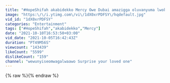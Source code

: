 ```yaml
---
title: "#HopeShifah akabidekko Mercy Owe Dubai amazigga oluvanyuma lwokufelebwa Omwamiwe Jimmy #Surprise"
image: "https:\/\/i.ytimg.com\/vi\/1dX0xrPDFSY\/hqdefault.jpg"
vid_id: "1dX0xrPDFSY"
categories: "Entertainment"
tags: ["#HopeShifah","akabidekko","Mercy"]
date: "2021-10-10T16:53:50+03:00"
vid_date: "2021-10-05T16:42:43Z"
duration: "PT49M56S"
viewcount: "143439"
likeCount: "5599"
dislikeCount: "159"
channel: "wewunyiseomwagalwaawo Surprise your loved one"
---
```

{% raw %}{% endraw %}
